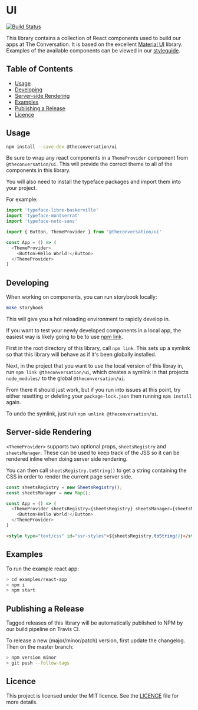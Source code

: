 # UI

[![Build Status](https://travis-ci.com/conversation/ui.svg?branch=master)](https://travis-ci.com/conversation/ui)

This library contains a collection of React components used to build our apps
at The Conversation. It is based on the excellent [Material
UI](https://material-ui.com) library. Examples of the available components can
be viewed in our [styleguide](http://styleguide.theconversation.com).

## Table of Contents

* [Usage](#usage)
* [Developing](#developing)
* [Server-side Rendering](#server-side-rendering)
* [Examples](#examples)
* [Publishing a Release](#publishing-a-release)
* [Licence](#licence)

## Usage

```bash
npm install --save-dev @theconversation/ui
```

Be sure to wrap any react components in a `ThemeProvider` component
from `@theconversation/ui`. This will provide the correct theme to all of
the components in this library.

You will also need to install the typeface packages and import them into your
project.

For example:

```js
import 'typeface-libre-baskerville'
import 'typeface-montserrat'
import 'typeface-noto-sans'

import { Button, ThemeProvider } from '@theconversation/ui'

const App = () => (
  <ThemeProvider>
    <Button>Hello World!</Button>
  </ThemeProvider>
)
```

## Developing

When working on components, you can run storybook locally:

```sh
make storybook
```

This will give you a hot reloading environment to rapidly develop in.

If you want to test your newly developed components in a local app, the easiest
way is likely going to be to use [npm link](https://docs.npmjs.com/cli/link.html).

First in the root directory of this library, call `npm link`. This sets up a symlink
so that this library will behave as if it's been globally installed.

Next, in the project that you want to use the local version of this libray in, run
`npm link @theconversation/ui`, which creates a symlink in that projects `node_modules/`
to the global `@theconversation/ui`.

From there it should just work, but if you run into issues at this point, try either
resetting or deleting your `package-lock.json` then running `npm install` again.

To undo the symlink, just run `npm unlink @theconversation/ui`.


## Server-side Rendering

`<ThemeProvider>` supports two optional props, `sheetsRegistry` and
`sheetsManager`. These can be used to keep track of the JSS so it can be
rendered inline when doing server side rendering.

You can then call `sheetsRegistry.toString()` to get a string containing the
CSS in order to render the current page server side.

```js
const sheetsRegistry = new SheetsRegistry();
const sheetsManager = new Map();

const App = () => (
  <ThemeProvider sheetsRegistry={sheetsRegistry} sheetsManager={sheetsManager}>
    <Button>Hello World!</Button>
  </ThemeProvider>
)
```

```html
<style type="text/css" id="ssr-styles">${sheetsRegistry.toString()}</style>
```

## Examples

To run the example react app:

```sh
> cd examples/react-app
> npm i
> npm start
```

## Publishing a Release

Tagged releases of this library will be automatically published to NPM by our
build pipeline on Travis CI.

To release a new (major/minor/patch) version, first update the changelog. Then
on the master branch:

```sh
> npm version minor
> git push --follow-tags
```

## Licence

This project is licensed under the MIT licence. See the
[LICENCE](https://github.com/conversation/ui/blob/master/LICENCE.md) file for
more details.
